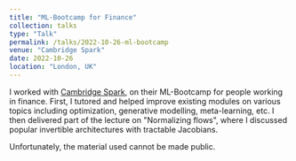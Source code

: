 ```yaml
---
title: "ML-Bootcamp for Finance"
collection: talks
type: "Talk"
permalink: /talks/2022-10-26-ml-bootcamp
venue: "Cambridge Spark"
date: 2022-10-26
location: "London, UK"
---
```


I worked with <a href="https://www.cambridgespark.com/" target="_blank">Cambridge Spark</a>, on their ML-Bootcamp for people working in finance. First, I tutored and helped improve existing modules on various topics including optimization, generative modelling, meta-learning, etc. I then delivered part of the lecture on &quot;Normalizing flows&quot;, where I discussed popular invertible architectures with tractable Jacobians.

Unfortunately, the material used cannot be made public.
